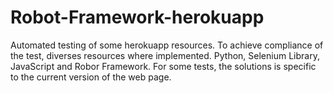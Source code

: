 # Robot-Framework-herokuapp
Automated testing of some herokuapp resources.
To achieve compliance of the test, diverses resources where implemented. Python, Selenium Library, JavaScript and Robor Framework.
For some tests, the solutions is specific to the current version of the web page.
